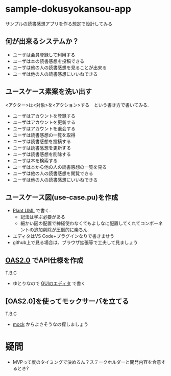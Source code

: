 # sample-dokusyokansou-app
サンプルの読書感想アプリを作る想定で設計してみる

## 何が出来るシステムか？
- ユーザは会員登録して利用する
- ユーザは本の読書感想を投稿できる
- ユーザは他の人の読書感想を見ることが出来る
- ユーザは他の人の読書感想にいいねできる

## ユースケース素案を洗い出す

<アクター>は<対象>を<アクション>する　という書き方で書いてみる.

- ユーザはアカウントを登録する
- ユーザはアカウントを更新する
- ユーザはアカウントを退会する
- ユーザは読書感想の一覧を取得
- ユーザは読書感想を投稿する
- ユーザは読書感想を更新する
- ユーザは読書感想を削除する
- ユーザは本を検索する
- ユーザは本から他の人の読書感想の一覧を見る
- ユーザは他の人の読書感想を閲覧できる
- ユーザは他の人の読書感想にいいねできる

## ユースケース図(use-case.pu)を作成

- [Plant UML](https://www.google.com/search?client=safari&rls=en&q=plantuml&ie=UTF-8&oe=UTF-8) で書く. 
  - 記法は学ぶ必要がある
  - 細かい図の配置で神経使わなくてもよしなに配置してくれてコンポーネントの追加削除が圧倒的に楽ちん.
- エディタはVS Code+プラグインなりで書きませう
- github上で見る場合は、ブラウザ拡張等で工夫して見ましょう

## [OAS2.0](https://github.com/OAI/OpenAPI-Specification/blob/master/versions/2.0.md) でAPI仕様を作成

T.B.C
- ゆとりなので [GUIのエディタ](https://openapi.tools/#gui-editors) で書く

## [OAS2.0]を使ってモックサーバを立てる

T.B.C
- [mock](https://openapi.tools/#mock) からよさそうなの探しましょう


# 疑問
- MVPって度のタイミングで決めるん？ステークホルダーと開発内容を合意するとき?